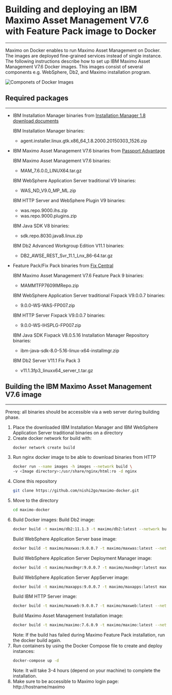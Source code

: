 # Building and deploying an IBM Maximo Asset Management V7.6 with Feature Pack image to Docker
------------------------------------------------------------------------------------

Maximo on Docker enables to run Maximo Asset Management on Docker. The images are deployed fine-grained services instead of single instance. The following instructions describe how to set up IBM Maximo Asset Management V7.6 Docker images. This images consist of several components e.g. WebSphere, Db2, and Maximo installation program.

![Componets of Docker Images](https://raw.githubusercontent.com/nishi2go/maximo-docker/master/maximo-docker.png)

## Required packages
--------------------

* IBM Installation Manager binaries from [Installation Manager 1.8 download documents](http://www-01.ibm.com/support/docview.wss?uid=swg24037640)

  IBM Installation Manager binaries:
  * agent.installer.linux.gtk.x86_64_1.8.2000.20150303_1526.zip

* IBM Maximo Asset Management V7.6 binaries from [Passport Advantage](http://www-01.ibm.com/software/passportadvantage/pao_customer.html)

  IBM Maximo Asset Management V7.6 binaries:
  * MAM_7.6.0.0_LINUX64.tar.gz

  IBM WebSphere Application Server traditional V9 binaries:
  * WAS_ND_V9.0_MP_ML.zip

  IBM HTTP Server and WebSphere Plugin V9 binaries:
  * was.repo.9000.ihs.zip
  * was.repo.9000.plugins.zip

  IBM Java SDK V8 binaries:
  * sdk.repo.8030.java8.linux.zip

  IBM Db2 Advanced Workgroup Edition V11.1 binaries:
  * DB2_AWSE_REST_Svr_11.1_Lnx_86-64.tar.gz

* Feature Pack/Fix Pack binaries from [Fix Central](http://www-933.ibm.com/support/fixcentral/)

  IBM Maximo Asset Management V7.6 Feature Pack 9 binaries:
  * MAMMTFP7609IMRepo.zip

  IBM WebSphere Application Server traditional Fixpack V9.0.0.7 binaries:
  * 9.0.0-WS-WAS-FP007.zip

  IBM HTTP Server Fixpack V9.0.0.7 binaries:
  * 9.0.0-WS-IHSPLG-FP007.zip

  IBM Java SDK Fixpack V8.0.5.16 Installation Manager Repository binaries:
  * ibm-java-sdk-8.0-5.16-linux-x64-installmgr.zip

  IBM Db2 Server V11.1 Fix Pack 3
  * v11.1.3fp3_linuxx64_server_t.tar.gz

## Building the IBM Maximo Asset Management V7.6 image
------------------------------------------------------

Prereq: all binaries should be accessible via a web server during building phase.

1. Place the downloaded IBM Installation Manager and IBM WebSphere Application Server traditional binaries on a directory
2. Create docker network for build with:
    ```bash
    docker network create build
    ```
3. Run nginx docker image to be able to download binaries from HTTP
    ```bash
    docker run --name images -h images --network build \
    -v <Image directory>:/usr/share/nginx/html:ro -d nginx
    ```
4. Clone this repository
    ```bash
    git clone https://github.com/nishi2go/maximo-docker.git
    ```
5. Move to the directory
    ```bash
    cd maximo-docker
    ```
6. Build Docker images:
    Build Db2 image:
    ```bash
    docker build -t maximo/db2:11.1.3 -t maximo/db2:latest --network build maxdb
    ```
    Build WebSphere Application Server base image:
    ```bash
    docker build -t maximo/maxwas:9.0.0.7 -t maximo/maxwas:latest --network build maxwas
    ```
    Build WebSphere Application Server Deployment Manager image:
    ```bash
    docker build -t maximo/maxdmgr:9.0.0.7 -t maximo/maxdmgr:latest maxdmgr
    ```
    Build WebSphere Application Server AppServer image:
    ```bash
    docker build -t maximo/maxapps:9.0.0.7 -t maximo/maxapps:latest maxapps
    ```
    Build IBM HTTP Server image:
    ```bash
    docker build -t maximo/maxweb:9.0.0.7 -t maximo/maxweb:latest --network build maxweb
    ```
    Build Maximo Asset Management Installation image:
    ```bash
    docker build -t maximo/maximo:7.6.0.9 -t maximo/maximo:latest --network build maximo
    ```
    Note: If the build has failed during Maximo Feature Pack installation, run the docker build again.
7. Run containers by using the Docker Compose file to create and deploy instances:
    ```bash
    docker-compose up -d
    ```
    Note: It will take 3-4 hours (depend on your machine) to complete the installation.
8. Make sure to be accessible to Maximo login page: http://hostname/maximo

